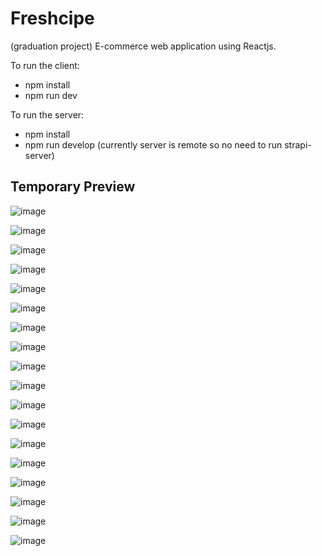 # Freshcipe

(graduation project)
E-commerce web application using Reactjs.

To run the client:
- npm install
- npm run dev

To run the server:
- npm install
- npm run develop
(currently server is remote so no need to run strapi-server)


## Temporary Preview

![image](https://github.com/NadaAlinour/freshcipe-react/assets/48387157/335d2034-79dd-4b43-8e82-81a200b2ec15)

![image](https://github.com/NadaAlinour/freshcipe-react/assets/48387157/5923353a-1715-4696-8802-bb09c4533e6d)

![image](https://github.com/NadaAlinour/freshcipe-react/assets/48387157/091fe376-8e29-4331-a891-eacdf6d2520e)

![image](https://github.com/NadaAlinour/freshcipe-react/assets/48387157/7c531653-6518-4969-9639-b35f7ca244ae)

![image](https://github.com/NadaAlinour/freshcipe-react/assets/48387157/4e34b30f-e7a3-437e-8753-970a1041de4f)

![image](https://github.com/NadaAlinour/freshcipe-react/assets/48387157/85fdf16a-92d9-4a6d-b998-31ec83263950)

![image](https://github.com/NadaAlinour/freshcipe-react/assets/48387157/d5a70fcc-31d5-4311-b5c9-11b48a04425e)

![image](https://github.com/NadaAlinour/freshcipe-react/assets/48387157/b9db16f6-6b99-4697-9083-d4bc27c3f9da)

![image](https://github.com/NadaAlinour/freshcipe-react/assets/48387157/926210e2-2c26-4779-8864-930871e1439a)

![image](https://github.com/NadaAlinour/freshcipe-react/assets/48387157/e2ec2020-b426-4e45-ac47-08d02eb1938f)

![image](https://github.com/NadaAlinour/freshcipe-react/assets/48387157/9d6473c7-5d90-4348-b94c-e229007af1c3)

![image](https://github.com/NadaAlinour/freshcipe-react/assets/48387157/ecfabf72-b3a8-4d1f-8c25-e72cbd02bb58)

![image](https://github.com/NadaAlinour/freshcipe-react/assets/48387157/9a94c07a-dff3-4da2-9ddb-354306a527dd)

![image](https://github.com/NadaAlinour/freshcipe-react/assets/48387157/e6625a8c-dda5-4e0f-962e-170b8ff44f1d)

![image](https://github.com/NadaAlinour/freshcipe-react/assets/48387157/c92ece70-6e6b-4a70-8c5d-7d694bd98932)

![image](https://github.com/NadaAlinour/freshcipe-react/assets/48387157/9f57b550-7afe-45f9-be69-409dd6658602)

![image](https://github.com/NadaAlinour/freshcipe-react/assets/48387157/a6fa12f0-e3a3-4b03-b619-9cafbcf9a7b0)

![image](https://github.com/NadaAlinour/freshcipe-react/assets/48387157/382891f6-0ac5-4d2f-b874-835dee8c7f88)
















